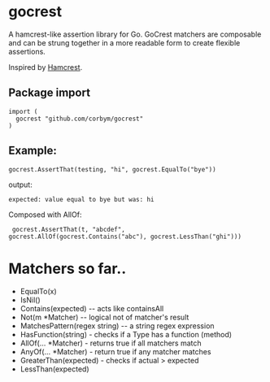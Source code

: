 # gocrest

A hamcrest-like assertion library for Go. GoCrest matchers are composable and
can be strung together in a more readable form to create flexible assertions. 

Inspired by [Hamcrest](https://github.com/hamcrest). 

## Package import

```
import (
  gocrest "github.com/corbym/gocrest"
)
```

## Example:
```
gocrest.AssertThat(testing, "hi", gocrest.EqualTo("bye"))
```

output:

```
expected: value equal to bye but was: hi
```

Composed with AllOf:

``` gocrest.AssertThat(t, "abcdef", gocrest.AllOf(gocrest.Contains("abc"), gocrest.LessThan("ghi")))```

# Matchers so far..

- EqualTo(x)
- IsNil()
- Contains(expected) -- acts like containsAll
- Not(m *Matcher) -- logical not of matcher's result
- MatchesPattern(regex string) -- a string regex expression
- HasFunction(string) - checks if a Type has a function (method)
- AllOf(... *Matcher) - returns true if all matchers match
- AnyOf(... *Matcher) - return true if any matcher matches
- GreaterThan(expected) - checks if actual > expected
- LessThan(expected)
